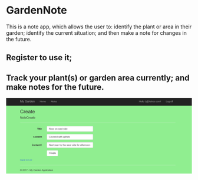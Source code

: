 # GardenNote
This is a note app, which allows the user to: 
  identify the plant or area in their garden; 
  identify the current situation; and 
  then make a note for changes in the future.

## Register to use it;




## Track your plant(s) or garden area currently; and make notes for the future.

![notes](/screenshots/GardenNoteSnippet.PNG)



